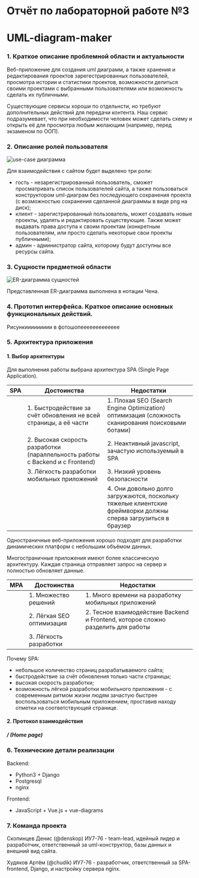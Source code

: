 # Отчёт по лабораторной работе №3
# UML-diagram-maker 
### 1.  Краткое описание проблемной области и актуальности
Веб-приложение для создания uml диаграмм, а также хранения и редактирования проектов зарегестрированных пользователей, просмотра истории и статистики проектов, возможности делиться своими проектами с выбранными пользователями или возможность сделать их публичными.

Существующие сервисы хороши по отдельнсти, но требуют дополнительных действий для передачи контента. Наш сервис подразумевает, что при необходимости человек может сделать схему и открыть её для просмотра любым желающим (например, перед экзаменом по ООП). 

### 2.  Описание ролей пользователя
![use-case диаграмма](https://i.imgur.com/cBrSyia.png)

Для взаимодействия с сайтом будет выделено три роли:
- гость - незарегистрированный пользователь, сможет просматривать список пользователей сайта, а также пользоваться конструктором uml-диаграм без последующего сохранения проекта (с возможностью сохранения сделанной диаграммы в виде png на диск);
- клиент - зарегистрированный пользователь, может создавать новые проекты, удалять и редактировать существующие. Также может выдавать права доступа к своим проектам (конкретным пользователям, или просто сделать некоторые свои проекты публичными);
- админ - администратор сайта, которому будут доступны все ресурсы сайта.

### 3.  Сущности предметной области
![ER-диаграмма сущностей](https://i.imgur.com/3jQGxfC.png)

Представленная ER-диаграмма выполнена в нотации Чена.

### 4.  Прототип интерфейса. Краткое описание основных функциональных действий.
   Рисункиииииииии в фотошопеееееееееееее
### 5.  Архитектура приложения
#### 1. Выбор архитектуры
Для выполнения работы выбрана архитектура SPA (Single Page Application).

SPA | Достоинства | Недостатки
| ----- | ----- | ----- |
|| 1. Быстродействие за счёт обновления не всей страницы, а её части | 1. Плохая SEO (Search Engine Optimization) оптимизация (сложность сканирования поисковыми ботами) |
|| 2. Высокая скорость разработки (параллельность работы с Backend и с Frontend) | 2. Неактивный javascript, зачастую используемый в SPA |
|| 3. Лёгкость разработки мобильных приложений | 3. Низкий уровень безопасности |
||| 4. Они довольно долго загружаются, поскольку тяжелые клиентские фреймворки должны сперва загрузиться в браузер |

Одностраничные веб-приложения хорошо подходят для разработки динамических платформ с небольшим объёмом данных.

Многостраничные приложения имеют более классическую архитектуру. Каждая страница отправляет запрос на сервер и полностью обновляет данные.

MPA | Достоинства | Недостатки
| ----- | ----- | ----- |
|| 1. Множество решений |  1. Много времени на разработку мобильных приложений  |
|| 2. Лёгкая SEO оптимизация | 2. Тесное взаимодействие Backend и Frontend, которое сложно разделить для работы |
|| 3. Лёгкость разработки | |


Почему SPA:
- небольшое количество страниц разрабатываемого сайта;
- быстродействие за счёт обновления только части страницы;
- высокая скорость разработки;
- возможность лёгкой разработки мобильного приложения - с современным ритмом жизни людям зачастую быстрее воспользоваться мобильным приложением, проставив находу отметки на соответствующей странице.

#### 2. Протокол взаимодействия

##### / (Home page)

### 6.  Технические детали реализации
Backend: 
- Python3 + Django
- Postgresql
- nginx

Frontend:
- JavaScript + Vue.js + vue-diagrams

### 7.  Команда проекта
Скопинцев Денис (@denskop) ИУ7-76 - team-lead, идейный лидер и разработчик, ответственный за uml-конструктор, базы данных и внешний вид сайта.

Худяков Артём (@chudik) ИУ7-76 - разработчик, ответственный за SPA-frontend, Django, и настройку сервера nginx.

